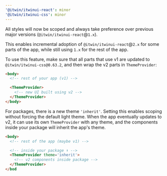 ```yaml
---
'@itwin/itwinui-react': minor
'@itwin/itwinui-css': minor
---
```


All styles will now be scoped and always take preference over previous major versions (`@itwin/itwinui-react`@`1.x`).

This enables incremental adoption of `@itwin/itwinui-react`@`2.x` for some parts of the app, while still using `1.x` for the rest of the app.

To use this feature, make sure that all parts that use v1 are updated to `@itwin/itwinui-css@0.63.2`, and then wrap the v2 parts in `ThemeProvider`:

```html
<body>
  <!-- rest of your app (v1) -->

  <ThemeProvider>
    <!-- new UI built using v2 -->
  </ThemeProvider>
</body>
```

For packages, there is a new theme `'inherit'`. Setting this enables scoping without forcing the default light theme. When the app eventually updates to v2, it can use its own `ThemeProvider` with any theme, and the components inside your package will inherit the app's theme.

```html
<body>
  <!-- rest of the app (maybe v1) -->

  <!-- inside your package ⬇️ -->
  <ThemeProvider theme='inherit'>
    <!-- v2 components inside package -->
  </ThemeProvider>
</bod
